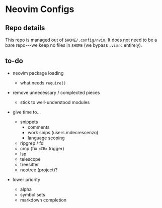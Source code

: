 # Neovim Configs


## Repo details

This repo is managed out of `$HOME/.config/nvim`.
It does not need to be a bare repo---we keep no files in `$HOME` (we bypass `.vimrc` entirely).

## to-do

- neovim package loading
    - what needs `require()`

- remove unnecessary / complected pieces
    - stick to well-understood modules

- give time to...
    - snippets
        - comments
        - work snips (users.mdecrescenzo)
        - language scoping
    - ripgrep / fd
    - cmp (fix `<CR>` trigger)
    - lsp
    - telescope
    - treesitter
    - neotree (project)?

- lower priority
    - alpha
    - symbol sets
    - markdown completion



